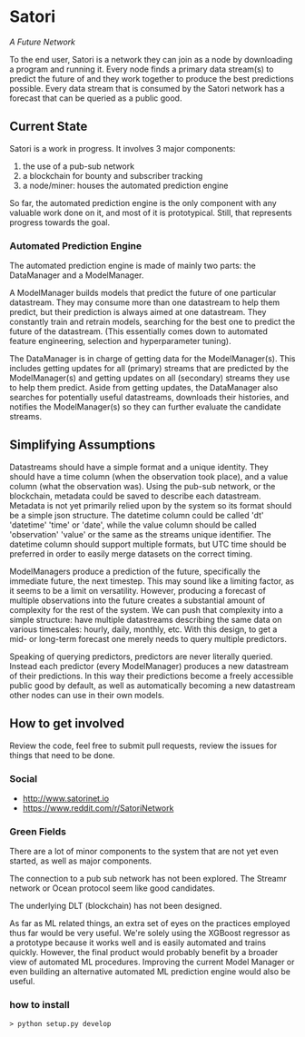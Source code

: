 # Satori
_A Future Network_

To the end user, Satori is a network they can join as a node by downloading a program and running it. Every node finds a primary data stream(s) to predict the future of and they work together to produce the best predictions possible. Every data stream that is consumed by the Satori network has a forecast that can be queried as a public good.

## Current State

Satori is a work in progress. It involves 3 major components:

1. the use of a pub-sub network
2. a blockchain for bounty and subscriber tracking
3. a node/miner: houses the automated prediction engine

So far, the automated prediction engine is the only component with any valuable work done on it, and most of it is prototypical. Still, that represents progress towards the goal.

### Automated Prediction Engine

The automated prediction engine is made of mainly two parts: the DataManager and a ModelManager.

A ModelManager builds models that predict the future of one particular datastream. They may consume more than one datastream to help them predict, but their prediction is always aimed at one datastream. They constantly train and retrain models, searching for the best one to predict the future of the datastream. (This essentially comes down to automated feature engineering, selection and hyperparameter tuning).

The DataManager is in charge of getting data for the ModelManager(s). This includes getting updates for all (primary) streams that are predicted by the ModelManager(s) and getting updates on all (secondary) streams they use to help them predict. Aside from getting updates, the DataManager also searches for potentially useful datastreams, downloads their histories, and notifies the ModelManager(s) so they can further evaluate the candidate streams.

## Simplifying Assumptions

Datastreams should have a simple format and a unique identity. They should have a time column (when the observation took place), and a value column (what the observation was). Using the pub-sub network, or the blockchain, metadata could be saved to describe each datastream. Metadata is not yet primarily relied upon by the system so its format should be a simple json structure. The datetime column could be called 'dt' 'datetime' 'time' or 'date', while the value column should be called 'observation' 'value' or the same as the streams unique identifier. The datetime column should support multiple formats, but UTC time should be preferred in order to easily merge datasets on the correct timing.

ModelManagers produce a prediction of the future, specifically the immediate future, the next timestep. This may sound like a limiting factor, as it seems to be a limit on versatility. However, producing a forecast of multiple observations into the future creates a substantial amount of complexity for the rest of the system. We can push that complexity into a simple structure: have multiple datastreams describing the same data on various timescales: hourly, daily, monthly, etc. With this design, to get a mid- or long-term forecast one merely needs to query multiple predictors.

Speaking of querying predictors, predictors are never literally queried. Instead each predictor (every ModelManager) produces a new datastream of their predictions. In this way their predictions become a freely accessible public good by default, as well as automatically becoming a new datastream other nodes can use in their own models.

## How to get involved

Review the code, feel free to submit pull requests, review the issues for things that need to be done.

### Social 

- http://www.satorinet.io
- https://www.reddit.com/r/SatoriNetwork

### Green Fields

There are a lot of minor components to the system that are not yet even started, as well as major components.

The connection to a pub sub network has not been explored. The Streamr network or Ocean protocol seem like good candidates.

The underlying DLT (blockchain) has not been designed.

As far as ML related things, an extra set of eyes on the practices employed thus far would be very useful. We're solely using the XGBoost regressor as a prototype because it works well and is easily automated and trains quickly. However, the final product would probably benefit by a broader view of automated ML procedures. Improving the current Model Manager or even building an alternative automated ML prediction engine would also be useful.

### how to install

```
> python setup.py develop
```
